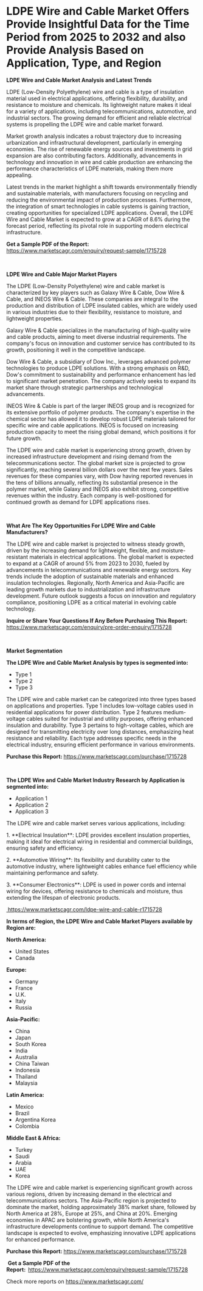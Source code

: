 <p><h1>LDPE Wire and Cable Market Offers Provide Insightful Data for the Time Period from 2025 to 2032 and also Provide Analysis Based on Application, Type, and Region</h1></p><p><strong>LDPE Wire and Cable Market Analysis and Latest Trends</strong></p>
<p><p>LDPE (Low-Density Polyethylene) wire and cable is a type of insulation material used in electrical applications, offering flexibility, durability, and resistance to moisture and chemicals. Its lightweight nature makes it ideal for a variety of applications, including telecommunications, automotive, and industrial sectors. The growing demand for efficient and reliable electrical systems is propelling the LDPE wire and cable market forward.</p><p>Market growth analysis indicates a robust trajectory due to increasing urbanization and infrastructural development, particularly in emerging economies. The rise of renewable energy sources and investments in grid expansion are also contributing factors. Additionally, advancements in technology and innovation in wire and cable production are enhancing the performance characteristics of LDPE materials, making them more appealing.</p><p>Latest trends in the market highlight a shift towards environmentally friendly and sustainable materials, with manufacturers focusing on recycling and reducing the environmental impact of production processes. Furthermore, the integration of smart technologies in cable systems is gaining traction, creating opportunities for specialized LDPE applications. Overall, the LDPE Wire and Cable Market is expected to grow at a CAGR of 8.6% during the forecast period, reflecting its pivotal role in supporting modern electrical infrastructure.</p></p>
<p><strong>Get a Sample PDF of the Report:&nbsp;</strong> <a href="https://www.marketscagr.com/enquiry/request-sample/1715728?utm_campaign=2003&utm_medium=2&utm_source=Github&utm_content=ia&utm_term=12012025&utm_id=ldpe-wire-and-cable">https://www.marketscagr.com/enquiry/request-sample/1715728</a></p>
<p>&nbsp;</p>
<p><strong>LDPE Wire and Cable Major Market Players</strong></p>
<p><p>The LDPE (Low-Density Polyethylene) wire and cable market is characterized by key players such as Galaxy Wire & Cable, Dow Wire & Cable, and INEOS Wire & Cable. These companies are integral to the production and distribution of LDPE insulated cables, which are widely used in various industries due to their flexibility, resistance to moisture, and lightweight properties.</p><p>Galaxy Wire & Cable specializes in the manufacturing of high-quality wire and cable products, aiming to meet diverse industrial requirements. The company's focus on innovation and customer service has contributed to its growth, positioning it well in the competitive landscape.</p><p>Dow Wire & Cable, a subsidiary of Dow Inc., leverages advanced polymer technologies to produce LDPE solutions. With a strong emphasis on R&D, Dow's commitment to sustainability and performance enhancement has led to significant market penetration. The company actively seeks to expand its market share through strategic partnerships and technological advancements.</p><p>INEOS Wire & Cable is part of the larger INEOS group and is recognized for its extensive portfolio of polymer products. The company's expertise in the chemical sector has allowed it to develop robust LDPE materials tailored for specific wire and cable applications. INEOS is focused on increasing production capacity to meet the rising global demand, which positions it for future growth.</p><p>The LDPE wire and cable market is experiencing strong growth, driven by increased infrastructure development and rising demand from the telecommunications sector. The global market size is projected to grow significantly, reaching several billion dollars over the next few years. Sales revenues for these companies vary, with Dow having reported revenues in the tens of billions annually, reflecting its substantial presence in the polymer market, while Galaxy and INEOS also exhibit strong, competitive revenues within the industry. Each company is well-positioned for continued growth as demand for LDPE applications rises.</p></p>
<p>&nbsp;</p>
<p><strong>What Are The Key Opportunities For LDPE Wire and Cable Manufacturers?</strong></p>
<p><p>The LDPE wire and cable market is projected to witness steady growth, driven by the increasing demand for lightweight, flexible, and moisture-resistant materials in electrical applications. The global market is expected to expand at a CAGR of around 5% from 2023 to 2030, fueled by advancements in telecommunications and renewable energy sectors. Key trends include the adoption of sustainable materials and enhanced insulation technologies. Regionally, North America and Asia-Pacific are leading growth markets due to industrialization and infrastructure development. Future outlook suggests a focus on innovation and regulatory compliance, positioning LDPE as a critical material in evolving cable technology.</p></p>
<p><strong>Inquire or Share Your Questions If Any Before Purchasing This Report:</strong> <a href="https://www.marketscagr.com/enquiry/pre-order-enquiry/1715728?utm_campaign=2003&utm_medium=2&utm_source=Github&utm_content=ia&utm_term=12012025&utm_id=ldpe-wire-and-cable">https://www.marketscagr.com/enquiry/pre-order-enquiry/1715728</a></p>
<p>&nbsp;</p>
<p><strong>Market Segmentation</strong></p>
<p><strong>The LDPE Wire and Cable Market Analysis by types is segmented into:</strong></p>
<p><ul><li>Type 1</li><li>Type 2</li><li>Type 3</li></ul></p>
<p><p>The LDPE wire and cable market can be categorized into three types based on applications and properties. Type 1 includes low-voltage cables used in residential applications for power distribution. Type 2 features medium-voltage cables suited for industrial and utility purposes, offering enhanced insulation and durability. Type 3 pertains to high-voltage cables, which are designed for transmitting electricity over long distances, emphasizing heat resistance and reliability. Each type addresses specific needs in the electrical industry, ensuring efficient performance in various environments.</p></p>
<p><strong>Purchase this Report:&nbsp;</strong><a href="https://www.marketscagr.com/purchase/1715728?utm_campaign=2003&utm_medium=2&utm_source=Github&utm_content=ia&utm_term=12012025&utm_id=ldpe-wire-and-cable">https://www.marketscagr.com/purchase/1715728</a></p>
<p>&nbsp;</p>
<p><strong>The LDPE Wire and Cable Market Industry Research by Application is segmented into:</strong></p>
<p><ul><li>Application 1</li><li>Application 2</li><li>Application 3</li></ul></p>
<p><p>The LDPE wire and cable market serves various applications, including:</p><p>1. **Electrical Insulation**: LDPE provides excellent insulation properties, making it ideal for electrical wiring in residential and commercial buildings, ensuring safety and efficiency.</p><p>  </p><p>2. **Automotive Wiring**: Its flexibility and durability cater to the automotive industry, where lightweight cables enhance fuel efficiency while maintaining performance and safety.</p><p>3. **Consumer Electronics**: LDPE is used in power cords and internal wiring for devices, offering resistance to chemicals and moisture, thus extending the lifespan of electronic products.</p></p>
<p><a href="https://www.marketscagr.com/ldpe-wire-and-cable-r1715728?utm_campaign=2003&utm_medium=2&utm_source=Github&utm_content=ia&utm_term=12012025&utm_id=ldpe-wire-and-cable">&nbsp;https://www.marketscagr.com/ldpe-wire-and-cable-r1715728</a></p>
<p><strong>In terms of Region, the LDPE Wire and Cable Market Players available by Region are:</strong></p>
<p>
    <p> <strong> North America: </strong>
        <ul>
            <li>United States</li>
            <li>Canada</li>
        </ul>
        </p> 
    <p> <strong> Europe: </strong>
        <ul>
            <li>Germany</li>
            <li>France</li>
            <li>U.K.</li>
            <li>Italy</li>
            <li>Russia</li>
        </ul>
        </p> 
    <p> <strong> Asia-Pacific: </strong>
        <ul>
            <li>China</li>
            <li>Japan</li>
            <li>South Korea</li>
            <li>India</li>
            <li>Australia</li>
            <li>China Taiwan</li>
            <li>Indonesia</li>
            <li>Thailand</li>
            <li>Malaysia</li>
        </ul>
        </p> 
    <p> <strong> Latin America: </strong>
        <ul>
            <li>Mexico</li>
            <li>Brazil</li>
            <li>Argentina Korea</li>
            <li>Colombia</li>
        </ul>
        </p> 
    <p> <strong> Middle East & Africa: </strong>
        <ul>
            <li>Turkey</li>
            <li>Saudi</li>
            <li>Arabia</li>
            <li>UAE</li>
            <li>Korea</li>
        </ul>
    </p>
    </p>
<p><p>The LDPE wire and cable market is experiencing significant growth across various regions, driven by increasing demand in the electrical and telecommunications sectors. The Asia-Pacific region is projected to dominate the market, holding approximately 38% market share, followed by North America at 28%, Europe at 25%, and China at 20%. Emerging economies in APAC are bolstering growth, while North America's infrastructure developments continue to support demand. The competitive landscape is expected to evolve, emphasizing innovative LDPE applications for enhanced performance.</p></p>
<p><strong>Purchase this Report: </strong><a href="https://www.marketscagr.com/purchase/1715728?utm_campaign=2003&utm_medium=2&utm_source=Github&utm_content=ia&utm_term=12012025&utm_id=ldpe-wire-and-cable">https://www.marketscagr.com/purchase/1715728</a></p>
<p>&nbsp;<strong>Get a Sample PDF of the Report:&nbsp;&nbsp;</strong><a href="https://www.marketscagr.com/enquiry/request-sample/1715728?utm_campaign=2003&utm_medium=2&utm_source=Github&utm_content=ia&utm_term=12012025&utm_id=ldpe-wire-and-cable">https://www.marketscagr.com/enquiry/request-sample/1715728</a></p>
<p><strong></strong></p>
<p>Check more reports on <a href="https://www.marketscagr.com/?utm_campaign=2003&utm_medium=2&utm_source=Github&utm_content=ia&utm_term=12012025&utm_id=ldpe-wire-and-cable">https://www.marketscagr.com/</a></p>